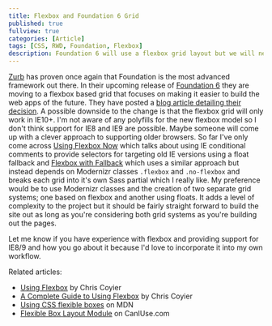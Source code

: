 ```yaml
---
title: Flexbox and Foundation 6 Grid
published: true
fullview: true
categories: [Article]
tags: [CSS, RWD, Foundation, Flexbox]
description: Foundation 6 will use a flexbox grid layout but we will need to provide a fallback grid layout to support IE8 and IE9.
---
```


[Zurb](http://zurb.com/) has proven once again that Foundation is the most advanced framework out there. In their upcoming release of [Foundation 6](http://foundation.zurb.com/) they are moving to a flexbox based grid that focuses on making it easier to build the web apps of the future. They have posted a [blog article detailing their decision](http://zurb.com/article/1333/foundation-a-new-grid). A possible downside to the change is that the flexbox grid will only work in IE10+. I'm not aware of any polyfills for the new flexbox model so I don't think support for IE8 and IE9 are possible. Maybe someone will come up with a clever approach to supporting older browsers. So far I've only come across [Using Flexbox Now](http://designkarma.co.uk/blog/using-flexbox-now) which talks about using IE conditional comments to provide selectors for targeting old IE versions using a float fallback and [Flexbox with Fallback](http://css-tricks.com/forums/topic/flexbox-with-fallback/) which uses a similar approach but instead depends on Modernizr classes `.flexbox` and `.no-flexbox` and breaks each grid into it's own Sass partial which I really like. My preference would be to use Modernizr classes and the creation of two separate grid systems; one based on flexbox and another using floats. It adds a level of complexity to the project but it should be fairly straight forward to build the site out as long as you're considering both grid systems as you're building out the pages.

Let me know if you have experience with flexbox and providing support for IE8/9 and how you go about it because I'd love to incorporate it into my own workflow.

Related articles:

* [Using Flexbox](http://css-tricks.com/using-flexbox/) by Chris Coyier
* [A Complete Guide to Using Flexbox](http://css-tricks.com/snippets/css/a-guide-to-flexbox/) by Chris Coyier
* [Using CSS flexible boxes](https://developer.mozilla.org/en-US/docs/Web/Guide/CSS/Flexible_boxes) on MDN
* [Flexible Box Layout Module](http://caniuse.com/flexbox) on CanIUse.com
